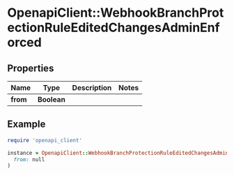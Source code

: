 # OpenapiClient::WebhookBranchProtectionRuleEditedChangesAdminEnforced

## Properties

| Name | Type | Description | Notes |
| ---- | ---- | ----------- | ----- |
| **from** | **Boolean** |  |  |

## Example

```ruby
require 'openapi_client'

instance = OpenapiClient::WebhookBranchProtectionRuleEditedChangesAdminEnforced.new(
  from: null
)
```


